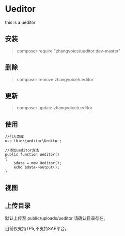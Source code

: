 # Ueditor
this is a ueditor

## 安装

> composer require "zhangvoice/ueditor:dev-master"

## 删除

> composer remove zhangvoice/ueditor

## 更新

> composer update zhangvoice/ueditor

## 使用

```
//引入类库
use think\ueditor\Ueditor;
```

```
//添加ueditor方法
public function ueditor()
{
    $data = new Ueditor();
    echo $data->output();
}
```
## 视图

<script>
    $(function(){
        var ue = UE.getEditor('container',{
            serverUrl :'{:U('模块/控制器/ueditor')}'
        });
    })
</script>

## 上传目录

默认上传至 public/uploads/ueditor 请确认目录存在。

目前仅支持TP5,不支持SAE平台。